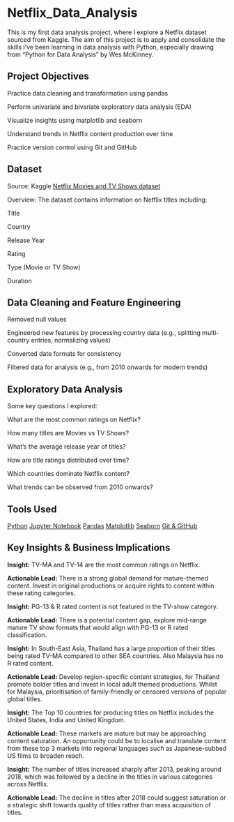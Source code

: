 # Netflix_Data_Analysis

This is my first data analysis project, where I explore a Netflix dataset sourced from Kaggle. The aim of this project is to apply and consolidate the skills I’ve been learning in data analysis with Python, especially drawing from “Python for Data Analysis” by Wes McKinney.

## Project Objectives

Practice data cleaning and transformation using pandas

Perform univariate and bivariate exploratory data analysis (EDA)

Visualize insights using matplotlib and seaborn

Understand trends in Netflix content production over time

Practice version control using Git and GitHub

## Dataset

Source: Kaggle [Netflix Movies and TV Shows dataset](https://www.kaggle.com/datasets/shivamb/netflix-shows)

Overview: The dataset contains information on Netflix titles including:

Title

Country

Release Year

Rating

Type (Movie or TV Show)

Duration

## Data Cleaning and Feature Engineering

Removed null values

Engineered new features by processing country data (e.g., splitting multi-country entries, normalizing values)

Converted date formats for consistency

Filtered data for analysis (e.g., from 2010 onwards for modern trends)

## Exploratory Data Analysis

Some key questions I explored:

What are the most common ratings on Netflix?

How many titles are Movies vs TV Shows?

What’s the average release year of titles?

How are title ratings distributed over time?

Which countries dominate Netflix content?

What trends can be observed from 2010 onwards?

## Tools Used

[Python](https://www.python.org/downloads/)
[Jupyter Notebook](https://jupyter.org/)
[Pandas](https://pandas.pydata.org/)
[Matplotlib](https://matplotlib.org/)
[Seaborn](https://seaborn.pydata.org/)
[Git & GitHub](https://github.com/)

## Key Insights & Business Implications

**Insight:** TV-MA and TV-14 are the most common ratings on Netflix. 

**Actionable Lead:** There is a strong global demand for mature-themed content. Invest in original productions or acquire rights to content within these rating categories.

**Insight:** PG-13 & R rated content is not featured in the TV-show category.

**Actionable Lead:** There is a potential content gap, explore mid-range mature TV show formats that would align with PG-13 or R rated classification. 

**Insight:** In South-East Asia, Thailand has a large proportion of their titles being rated TV-MA compared to other SEA countries. Also Malaysia has no R rated content. 

**Actionable Lead:** Develop region-specific content strategies, for Thailand promote bolder titles and invest in local adult themed productions. Whilst for Malaysia, prioritisation of family-friendly or censored versions of popular global titles. 

**Insight:** The Top 10 countries for producing titles on Netflix includes the United States, India and United Kingdom. 

**Actionable Lead:** These markets are mature but may be approaching content saturation. An opportunity could be to localise and translate content from these top 3 markets into regional languages such as Japanese-subbed US films to broaden reach. 

**Insight:** The number of titles increased sharply after 2013, peaking around 2018, which was followed by a decline in the titles in various categories across Netflix. 

**Actionable Lead:** The decline in titles after 2018 could suggest saturation or a strategic shift towards quality of titles rather than mass acquisition of titles. 







